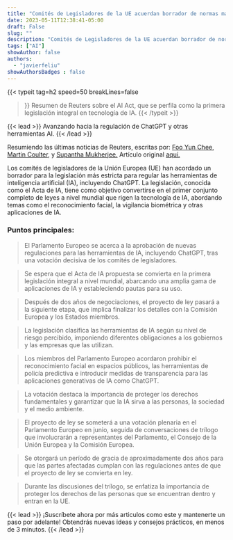 ```yaml
---
title: "Comités de Legisladores de la UE acuerdan borrador de normas más estrictas para AI"
date: 2023-05-11T12:38:41-05:00
draft: False
slug: ""
description: "Comités de Legisladores de la UE acuerdan borrador de normas más estrictas para la inteligencia artificial, avanzando hacia la regulación de ChatGPT y otras herramientas"
tags: ["AI"]
showAuthor: false
authors:
  - "javierfeliu"
showAuthorsBadges : false  
---
```

 {{< typeit 
  tag=h2
  speed=50
  breakLines=false
>}}
Resumen de Reuters sobre el AI Act, que se perfila como la primera legislación integral en tecnología de IA.
{{< /typeit >}}

{{< lead >}}
Avanzando hacia la regulación de ChatGPT y otras herramientas AI.
{{< /lead >}}


Resumiendo las últimas noticias de Reuters, escritas por: [Foo Yun Chee](https://www.reuters.com/authors/foo-yun-chee/), [Martin Coulter](https://www.reuters.com/authors/martin-coulter/), y [Supantha Mukherjee.](https://www.reuters.com/authors/supantha-mukherjee/)
Artículo original [aquí.](https://www.reuters.com/technology/eu-lawmakers-committees-agree-tougher-draft-ai-rules-2023-05-11/)

Los comités de legisladores de la Unión Europea (UE) han acordado un borrador para la legislación más estricta para regular las herramientas de inteligencia artificial (IA), incluyendo ChatGPT. La legislación, conocida como el Acta de IA, tiene como objetivo convertirse en el primer conjunto completo de leyes a nivel mundial que rigen la tecnología de IA, abordando temas como el reconocimiento facial, la vigilancia biométrica y otras aplicaciones de IA.

### Puntos principales:

>El Parlamento Europeo se acerca a la aprobación de nuevas regulaciones para las herramientas de IA, incluyendo ChatGPT, tras una votación decisiva de los comités de legisladores.

>Se espera que el Acta de IA propuesta se convierta en la primera legislación integral a nivel mundial, abarcando una amplia gama de aplicaciones de IA y estableciendo pautas para su uso.

>Después de dos años de negociaciones, el proyecto de ley pasará a la siguiente etapa, que implica finalizar los detalles con la Comisión Europea y los Estados miembros.

>La legislación clasifica las herramientas de IA según su nivel de riesgo percibido, imponiendo diferentes obligaciones a los gobiernos y las empresas que las utilizan.

>Los miembros del Parlamento Europeo acordaron prohibir el reconocimiento facial en espacios públicos, las herramientas de policía predictiva e introducir medidas de transparencia para las aplicaciones generativas de IA como ChatGPT.

>La votación destaca la importancia de proteger los derechos fundamentales y garantizar que la IA sirva a las personas, la sociedad y el medio ambiente.

>El proyecto de ley se someterá a una votación plenaria en el Parlamento Europeo en junio, seguida de conversaciones de trílogo que involucrarán a representantes del Parlamento, el Consejo de la Unión Europea y la Comisión Europea.

>Se otorgará un período de gracia de aproximadamente dos años para que las partes afectadas cumplan con las regulaciones antes de que el proyecto de ley se convierta en ley.

>Durante las discusiones del trílogo, se enfatiza la importancia de proteger los derechos de las personas que se encuentran dentro y entran en la UE.

{{< lead >}}
¡Suscríbete ahora por más articulos como este y mantenerte un paso por adelante! Obtendrás nuevas ideas y consejos prácticos, en menos de 3 minutos.
{{< /lead >}}
<script async data-uid="c675c53081" src="https://javier-feliu.ck.page/c675c53081/index.js"></script>
